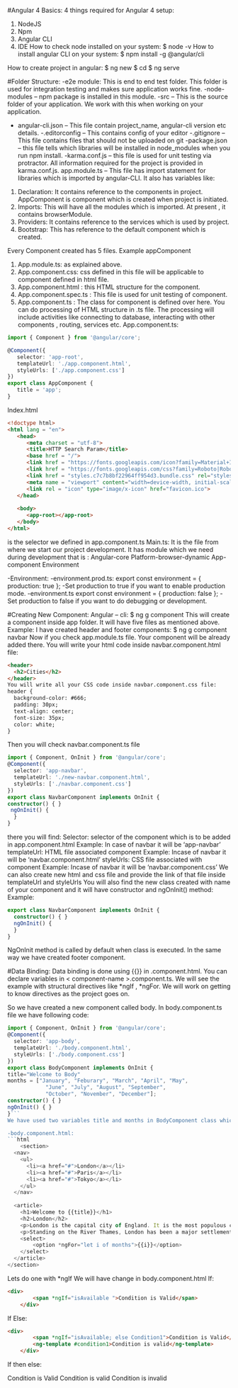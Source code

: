 #Angular 4 Basics:
4 things required  for Angular 4 setup:
1.	NodeJS
2.	Npm
3.	Angular CLI
4.	IDE
How to check node installed on your system:
$ node -v
How to install angular CLI on your system:
$ npm install -g @angular/cli

How to create project in angular:
$ ng new <app-name>
 $ cd <app-name>
$ ng serve

#Folder Structure:
-e2e module: This is end to end test folder. This folder is used for integration testing and makes sure application works fine.
-node-modules – npm package is installed in this module. 
-src – This is the source folder of your application. We work with this when working on your application.
- angular-cli.json – This file contain project_name, angular-cli version etc details.
-.editorconfig – This contains config of your editor
-.gitignore – This file contains files that should not be uploaded on git
-package.json – this file tells which libraries will be installed in node_modules when you run npm install.
-karma.conf.js – this file is used for unit testing via protractor. All information required for the project is provided in karma.conf.js.
app.module.ts – This file has import statement for libraries which is imported by angular-CLI.
It also has variables like:
1.	Declaration: It contains reference to the components in project. AppComponent is component which is created when project is initiated.
2.	Imports: This will have all the modules which is imported. At present , it contains browserModule.
3.	Providers: It contains reference to the services which is used by project.
4.	Bootstrap: This has reference to the default component which is created.

Every Component created has 5 files. Example appComponent
1.	App.module.ts: as explained above.
2.	App.component.css: css defined in this file will be applicable to component defined in html file.
3.	App.component.html : this HTML structure for the component.
4.	App.component.spec.ts : This file is used for unit testing of component.
5.	App.component.ts : The class for component is defined over here. You can do processing of HTML structure in .ts file. The processing will include activities  like connecting to database, interacting with other components , routing, services etc.
App.component.ts:
```typescript
import { Component } from '@angular/core';

@Component({
   selector: 'app-root',
   templateUrl: './app.component.html',
   styleUrls: ['./app.component.css']
})
export class AppComponent {
   title = 'app';
}
```
Index.html
```html
<!doctype html>
<html lang = "en">
   <head>
      <meta charset = "utf-8">
      <title>HTTP Search Param</title>
      <base href = "/">
      <link href = "https://fonts.googleapis.com/icon?family=Material+Icons" rel="stylesheet">
      <link href = "https://fonts.googleapis.com/css?family=Roboto|Roboto+Mono" rel="stylesheet">
      <link href = "styles.c7c7b8bf22964ff954d3.bundle.css" rel="stylesheet">
      <meta name = "viewport" content="width=device-width, initial-scale=1">
      <link rel = "icon" type="image/x-icon" href="favicon.ico">
   </head>
   
   <body>
      <app-root></app-root>
   </body>
</html>
```
<app-root> is the selector we defined in app.component.ts
Main.ts: It is the file from where we start our project development. It has  module which we need during development that is :
Angular-core
Platform-browser-dynamic
App-component
Environment

-Environment:
	-environment.prod.ts:
export const environment = {
  production: true
};
-Set production to true if you want to enable production mode.
	-environment.ts
		export const environment = {
  			production: false
};
-Set production to false if you want to do debugging or development.



 
#Creating New Component:
Angular – cli:
$ ng g component <component-name>
This will create a component inside app folder. It will have five files as mentioned above.
Example: I have created header and footer components:
$ ng g component navbar
Now if you check app.module.ts file. Your component will be already added there.
You will write your html code inside navbar.component.html file:
```html
<header>
  <h2>Cities</h2>
</header>
You will write all your CSS code inside navbar.component.css file:
header {
  background-color: #666;
  padding: 30px;
  text-align: center;
  font-size: 35px;
  color: white;
}
```
Then you will check navbar.component.ts file 
```typescript
import { Component, OnInit } from '@angular/core';
@Component({
  selector: 'app-navbar',
  templateUrl: './new-navbar.component.html',
  styleUrls: ['./navbar.component.css']
})
export class NavbarComponent implements OnInit {
constructor() { }
 ngOnInit() {
  }
}
```
there you will find:
Selector: selector of the component which is to be added in app.component.html
Example: In case of navbar it will be ‘app-navbar’
templateUrl: HTML file associated component
Example: Incase of navbar it will be ‘navbar.component.html’
styleUrls: CSS file associated with component
Example: Incase of navbar it will be ‘navbar.component.css’
We can also create new html and css file and provide the link of that file inside templateUrl and styleUrls
You will also find the new class created with name of your component and it will have constructor and ngOnInit() method:
Example:
```typescript
export class NavbarComponent implements OnInit {
  constructor() { }
  ngOnInit() {
  }
}
```
NgOnInit method is called by default when class is executed.
In the same way we have created footer component.

#Data Binding:
Data binding is done using {{}} in <component-name>.component.html. 
You can declare variables in < component-name >.component.ts. 
We will see the example with structural directives like *ngIf , *ngFor. 
We will work on getting to know directives as the project goes on.

So we have created a new component called body.
In body.component.ts file we have following code:
```typescript
import { Component, OnInit } from '@angular/core';
@Component({
  selector: 'app-body',
  templateUrl: './body.component.html',
  styleUrls: ['./body.component.css']
})
export class BodyComponent implements OnInit {
title="Welcome to Body"
months = ["January", "Feburary", "March", "April", "May", 
            "June", "July", "August", "September",
            "October", "November", "December"];
constructor() { }
ngOnInit() { }
}```
We have used two variables title and months in BodyComponent class which we will use in body.component.html.  

-body.component.html:
```html
	<section>
  <nav>
    <ul>
      <li><a href="#">London</a></li>
      <li><a href="#">Paris</a></li>
      <li><a href="#">Tokyo</a></li>
    </ul>
  </nav>
  
  <article>
  	<h1>Welcome to {{title}}</h1>
    <h2>London</h2>
    <p>London is the capital city of England. It is the most populous city in the  United Kingdom, with a metropolitan area of over 13 million inhabitants.</p>
    <p>Standing on the River Thames, London has been a major settlement for two millennia, its history going back to its founding by the Romans, who named it Londinium.</p>
    <select>
    	<option *ngFor="let i of months">{{i}}</option>
    </select>
  </article>
</section>
```

Lets do one with *ngIf 
We will have change in body.component.html
If:
```html
<div>
    	<span *ngIf="isAvailable ">Condition is Valid</span>
    </div>
```
If Else:
```html
<div>
    	<span *ngIf="isAvailable; else Condition1">Condition is Valid</span>
    	<ng-template #condition1>Condition is valid</ng-template>
    </div>
```
If then else:
<div>
    	<span *ngIf="isAvailable;then condition1 else condition2">Condition is Valid</span>
    	<ng-template #condition1>Condition is valid</ng-template>
    	<ng-template #condition2>Condition is invalid</ng-template>
    </div>






